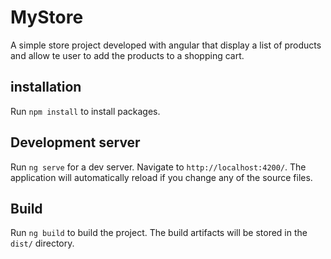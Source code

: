 # MyStore

A simple store project developed with angular that display a list of products and allow te user to add the products to a shopping cart.

## installation

Run `npm install` to install packages.

## Development server

Run `ng serve` for a dev server. Navigate to `http://localhost:4200/`. The application will automatically reload if you change any of the source files.

## Build

Run `ng build` to build the project. The build artifacts will be stored in the `dist/` directory.

